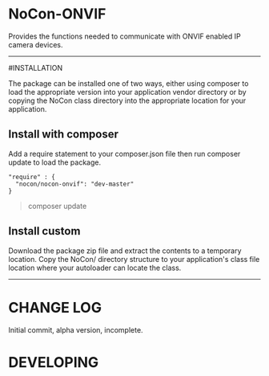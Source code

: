 # NoCon-ONVIF

Provides the functions needed to communicate with ONVIF enabled IP camera
devices.


---------------------------------


#INSTALLATION

The package can be installed one of two ways, either using 
composer to load the appropriate version into your application
vendor directory or by copying the NoCon class directory
into the appropriate location for your application.

## Install with composer

Add a require statement to your composer.json file then run
composer update to load the package.

    "require" : {
      "nocon/nocon-onvif": "dev-master"
    }

> composer update


## Install custom

Download the package zip file and extract the contents to
a temporary location. Copy the NoCon/ directory structure
to your application's class file location where your
autoloader can locate the class.


---------------------------------


# CHANGE LOG
Initial commit, alpha version, incomplete.


# DEVELOPING



